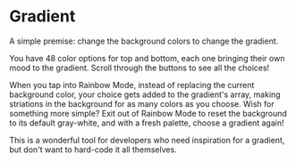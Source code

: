 # Gradient

A simple premise: change the background colors to change the gradient.

You have 48 color options for top and bottom, each one bringing their own mood to the gradient.  Scroll through the buttons to see all the choices!

When you tap into Rainbow Mode, instead of replacing the current background color, your choice gets added to the gradient's array, making striations in the background for as many colors as you choose.  Wish for something more simple?  Exit out of Rainbow Mode to reset the background to its default gray-white, and with a fresh palette, choose a gradient again!

This is a wonderful tool for developers who need inspiration for a gradient, but don't want to hard-code it all themselves.
